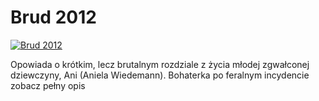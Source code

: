 Brud 2012 
=============
[![Brud 2012 ](http://vidos.pl/images/player.gif)](http://vidos.pl/brud-2012)

 Opowiada o krótkim, lecz brutalnym rozdziale z życia młodej zgwałconej dziewczyny, Ani (Aniela Wiedemann). Bohaterka po feralnym incydencie zobacz pełny opis
